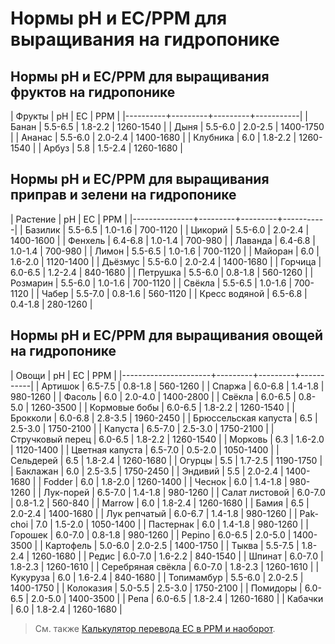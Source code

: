 # Нормы pH и EC/PPM для выращивания на гидропонике
## Нормы pH и EC/PPM для выращивания фруктов на гидропонике
| Фрукты   | pH      | EC      | PPM       |
|----------+---------+---------+-----------|
| Банан    | 5.5-6.5 | 1.8-2.2 | 1260-1540 |
| Дыня     | 5.5-6.0 | 2.0-2.5 | 1400-1750 |
| Ананас   | 5.5-6.0 | 2.0-2.4 | 1400-1680 |
| Клубника | 6.0     | 1.8-2.2 | 1260-1540 |
| Арбуз    | 5.8     | 1.5-2.4 | 1260-1680 |

## Нормы pH и EC/PPM для выращивания приправ и зелени на гидропонике

| Растение      | pH      | EC      | PPM       |
|---------------+---------+---------+-----------|
| Базилик       | 5.5-6.5 | 1.0-1.6 | 700-1120  |
| Цикорий       | 5.5-6.0 | 2.0-2.4 | 1400-1600 |
| Фенхель       | 6.4-6.8 | 1.0-1.4 | 700-980   |
| Лаванда       | 6.4-6.8 | 1.0-1.4 | 700-980   |
| Лимон         | 5.5-6.5 | 1.0-1.6 | 700-1120  |
| Майоран       | 6.0     | 1.6-2.0 | 1120-1400 |
| Дьёзмус       | 5.5-6.0 | 2.0-2.4 | 1400-1680 |
| Горчица       | 6.0-6.5 | 1.2-2.4 | 840-1680  |
| Петрушка      | 5.5-6.0 | 0.8-1.8 | 560-1260  |
| Розмарин      | 5.5-6.0 | 1.0-1.6 | 700-1120  |
| Свёкла        | 5.5-6.5 | 1.0-1.6 | 700-1120  |
| Чабер         | 5.5-7.0 | 0.8-1.6 | 560-1120  |
| Кресс водяной | 6.5-6.8 | 0.4-1.8 | 280-1260  |

## Нормы pH и EC/PPM для выращивания овощей на гидропонике

| Овощи                | pH      | EC      | PPM       |
|----------------------+---------+---------+-----------|
| Aртишок              | 6.5-7.5 | 0.8-1.8 | 560-1260  |
| Спаржа               | 6.0-6.8 | 1.4-1.8 | 980-1260  |
| Фасоль               | 6.0     | 2.0-4.0 | 1400-2800 |
| Свёкла               | 6.0-6.5 | 0.8-5.0 | 1260-3500 |
| Кормовые бобы        | 6.0-6.5 | 1.8-2.2 | 1260-1540 |
| Брокколи             | 6.0-6.8 | 2.8-3.5 | 1960-2450 |
| Брюссельская капуста | 6.5     | 2.5-3.0 | 1750-2100 |
| Капуста              | 6.5-7.0 | 2.5-3.0 | 1750-2100 |
| Стручковый перец     | 6.0-6.5 | 1.8-2.2 | 1260-1540 |
| Морковь              | 6.3     | 1.6-2.0 | 1120-1400 |
| Цветная капуста      | 6.5-7.0 | 0.5-2.0 | 1050-1400 |
| Сельдерей            | 6.5     | 1.8-2.4 | 1260-1680 |
| Огурцы               | 5.5     | 1.7-2.5 | 1190-1750 |
| Баклажан             | 6.0     | 2.5-3.5 | 1750-2450 |
| Эндивий              | 5.5     | 2.0-2.4 | 1400-1680 |
| Fodder               | 6.0     | 1.8-2.0 | 1260-1400 |
| Чеснок               | 6.0     | 1.4-1.8 | 980-1260  |
| Лук-порей            | 6.5-7.0 | 1.4-1.8 | 980-1260  |
| Салат листовой       | 6.0-7.0 | 0.8-1.2 | 560-840   |
| Marrow               | 6.0     | 1.8-2.4 | 1260-1680 |
| Бамия                | 6.5     | 2.0-2.4 | 1400-1680 |
| Лук репчатый         | 6.0-6.7 | 1.4-1.8 | 980-1260  |
| Pak-choi             | 7.0     | 1.5-2.0 | 1050-1400 |
| Пастернак            | 6.0     | 1.4-1.8 | 980-1260  |
| Горошек              | 6.0-7.0 | 0.8-1.8 | 980-1260  |
| Pepino               | 6.0-6.5 | 2.0-5.0 | 1400-3500 |
| Картофель            | 5.0-6.0 | 2.0-2.5 | 1400-1750 |
| Тыква                | 5.5-7.5 | 1.8-2.4 | 1260-1680 |
| Редис                | 6.0-7.0 | 1.6-2.2 | 840-1540  |
| Шпинат               | 6.0-7.0 | 1.8-2.3 | 1260-1610 |
| Серебряная свёкла    | 6.0-7.0 | 1.8-2.3 | 1260-1610 |
| Кукуруза             | 6.0     | 1.6-2.4 | 840-1680  |
| Топимамбур           | 5.5-6.0 | 2.0-2.5 | 1400-1750 |
| Колоказия            | 5.0-5.5 | 2.5-3.0 | 1750-2100 |
| Помидоры             | 6.0-6.5 | 2.0-5.0 | 1400-3500 |
| Репа                 | 6.0-6.5 | 1.8-2.4 | 1260-1680 |
| Кабачки              | 6.0     | 1.8-2.4 | 1260-1680 |

> См. также [Калькулятор перевода EC в PPM и наоборот](http://grow.kalarupa.com/2011/ppm-calculator/).

